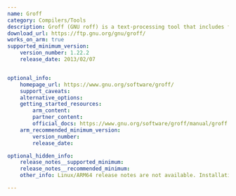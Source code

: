 ```yaml
---
name: Groff 
category: Compilers/Tools
description: Groff (GNU roff) is a text-processing tool that includes formatting commands to generate typeset documents, aligning it with the description of build tools and utilities that aid in generating readable or optimized output.
download_url: https://ftp.gnu.org/gnu/groff/
works_on_arm: true
supported_minimum_version:
    version_number: 1.22.2
    release_date: 2013/02/07


optional_info:
    homepage_url: https://www.gnu.org/software/groff/
    support_caveats:
    alternative_options:
    getting_started_resources:
        arm_content:
        partner_content:
        official_docs: https://www.gnu.org/software/groff/manual/groff.html#Installation
    arm_recommended_minimum_version:
        version_number:
        release_date:

optional_hidden_info:
    release_notes__supported_minimum:
    release_notes__recommended_minimum:
    other_info: Linux/ARM64 release notes are not available. Installation and Testing are done using "apt install groff". Kindly refer [this](https://launchpad.net/ubuntu/+source/groff). The minimum version of groff v1.22.2 corresponds to ubuntu:14.04 and v1.22.4 to ubuntu:22.04.

---
```

